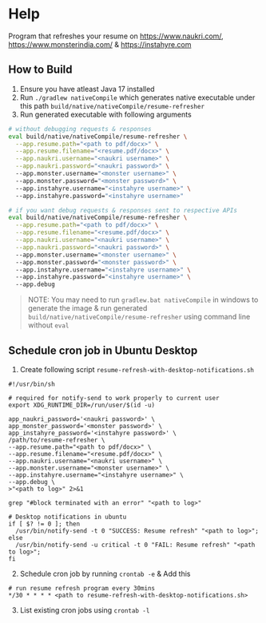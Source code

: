 # Help

Program that refreshes your resume on <https://www.naukri.com/>, <https://www.monsterindia.com/> & <https://instahyre.com> 

## How to Build

1. Ensure you have atleast Java 17 installed
2. Run `./gradlew nativeCompile` which generates native executable under this path `build/native/nativeCompile/resume-refresher`
3. Run generated executable with following arguments
```sh
# without debugging requests & responses
eval build/native/nativeCompile/resume-refresher \
  --app.resume.path="<path to pdf/docx>" \
  --app.resume.filename="<resume.pdf/docx>" \
  --app.naukri.username="<naukri username>" \
  --app.naukri.password="<naukri password>" \ 
  --app.monster.username="<monster username>" \ 
  --app.monster.password="<monster password>" \ 
  --app.instahyre.username="<instahyre username>" \ 
  --app.instahyre.password="<instahyre username>"

# if you want debug requests & responses sent to respective APIs
eval build/native/nativeCompile/resume-refresher \
  --app.resume.path="<path to pdf/docx>" \
  --app.resume.filename="<resume.pdf/docx>" \
  --app.naukri.username="<naukri username>" \
  --app.naukri.password="<naukri password>" \ 
  --app.monster.username="<monster username>" \ 
  --app.monster.password="<monster password>" \ 
  --app.instahyre.username="<instahyre username>" \ 
  --app.instahyre.password="<instahyre username>" \ 
  --app.debug
```

> NOTE: You may need to run `gradlew.bat nativeCompile` in windows to generate the image & run generated `build/native/nativeCompile/resume-refresher` using command line without `eval`

## Schedule cron job in Ubuntu Desktop

1. Create following script `resume-refresh-with-desktop-notifications.sh`
```shell
#!/usr/bin/sh

# required for notify-send to work properly to current user
export XDG_RUNTIME_DIR=/run/user/$(id -u)

app_naukri_password='<naukri password>' \
app_monster_password='<monster password>' \
app_instahyre_password='<instahyre password>' \
/path/to/resume-refresher \
--app.resume.path="<path to pdf/docx>" \
--app.resume.filename="<resume.pdf/docx>" \
--app.naukri.username="<naukri username>" \
--app.monster.username="<monster username>" \
--app.instahyre.username="<instahyre username>" \
--app.debug \
>"<path to log>" 2>&1

grep "#block terminated with an error" "<path to log>"

# Desktop notifications in ubuntu
if [ $? != 0 ]; then
  /usr/bin/notify-send -t 0 "SUCCESS: Resume refresh" "<path to log>";
else
  /usr/bin/notify-send -u critical -t 0 "FAIL: Resume refresh" "<path to log>";
fi
```
2. Schedule cron job by running `crontab -e` & Add this
```shell
# run resume refresh program every 30mins
*/30 * * * * <path to resume-refresh-with-desktop-notifications.sh>
```
3. List existing cron jobs using `crontab -l`
